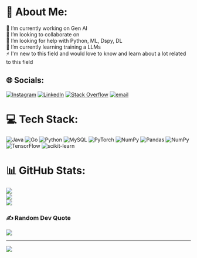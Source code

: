 # 💫 About Me:
🔭 I’m currently working on Gen AI <br>👯 I’m looking to collaborate on<br>🤝 I’m looking for help with Python, ML, Dspy, DL<br>🌱 I’m currently learning training a LLMs<br>⚡ I'm new  to this field and would love to know and learn about a lot related to this field


## 🌐 Socials:
[![Instagram](https://img.shields.io/badge/Instagram-%23E4405F.svg?logo=Instagram&logoColor=white)](https://instagram.com/aryan.katoch_24) [![LinkedIn](https://img.shields.io/badge/LinkedIn-%230077B5.svg?logo=linkedin&logoColor=white)](https://linkedin.com/in/https://www.linkedin.com/in/aryankatoch/) [![Stack Overflow](https://img.shields.io/badge/-Stackoverflow-FE7A16?logo=stack-overflow&logoColor=white)](https://stackoverflow.com/users/25369918) [![email](https://img.shields.io/badge/Email-D14836?logo=gmail&logoColor=white)](mailto:aryankatoch22440@gmail.com) 

# 💻 Tech Stack:
![Java](https://img.shields.io/badge/java-%23ED8B00.svg?style=for-the-badge&logo=openjdk&logoColor=white) ![Go](https://img.shields.io/badge/go-%2300ADD8.svg?style=for-the-badge&logo=go&logoColor=white) ![Python](https://img.shields.io/badge/python-3670A0?style=for-the-badge&logo=python&logoColor=ffdd54) ![MySQL](https://img.shields.io/badge/mysql-4479A1.svg?style=for-the-badge&logo=mysql&logoColor=white) ![PyTorch](https://img.shields.io/badge/PyTorch-%23EE4C2C.svg?style=for-the-badge&logo=PyTorch&logoColor=white) ![NumPy](https://img.shields.io/badge/numpy-%23013243.svg?style=for-the-badge&logo=numpy&logoColor=white) ![Pandas](https://img.shields.io/badge/pandas-%23150458.svg?style=for-the-badge&logo=pandas&logoColor=white) ![NumPy](https://img.shields.io/badge/numpy-%23013243.svg?style=for-the-badge&logo=numpy&logoColor=white) ![TensorFlow](https://img.shields.io/badge/TensorFlow-%23FF6F00.svg?style=for-the-badge&logo=TensorFlow&logoColor=white) ![scikit-learn](https://img.shields.io/badge/scikit--learn-%23F7931E.svg?style=for-the-badge&logo=scikit-learn&logoColor=white)
# 📊 GitHub Stats:
![](https://github-readme-stats.vercel.app/api?username=Aryan-GNDU&theme=cobalt&hide_border=false&include_all_commits=true&count_private=false)<br/>
![](https://github-readme-streak-stats.herokuapp.com/?user=Aryan-GNDU&theme=cobalt&hide_border=false)<br/>
![](https://github-readme-stats.vercel.app/api/top-langs/?username=Aryan-GNDU&theme=cobalt&hide_border=false&include_all_commits=true&count_private=false&layout=compact)

### ✍️ Random Dev Quote
![](https://quotes-github-readme.vercel.app/api?type=horizontal&theme=radical)

---
[![](https://visitcount.itsvg.in/api?id=Aryan-GNDU&icon=0&color=0)](https://visitcount.itsvg.in)

<!-- Proudly created with GPRM ( https://gprm.itsvg.in ) -->
